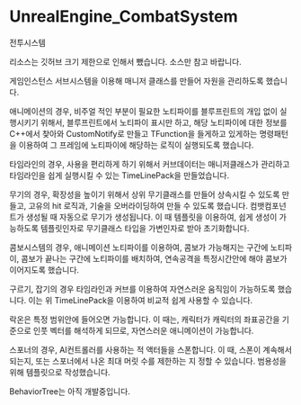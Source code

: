 # UnrealEngine_CombatSystem
전투시스템

리소스는 깃허브 크기 제한으로 인해서 뺐습니다. 소스만 참고 바랍니다.

게임인스턴스 서브시스템을 이용해 매니저 클래스를 만들어 자원을 관리하도록 했습니다.

애니메이션의 경우, 비주얼 적인 부분이 필요한 노티파이를 블루프린트의 개입 없이 실행시키기 위해서, 
블루프린트에서 노티파이 표시만 하고, 해당 노티파이에 대한 정보를 C++에서 찾아와 CustomNotify로 만들고 TFunction을 들게하고 있게하는 명령패턴을 이용하여
그 프레임에 노티파이에 해당하는 로직이 실행되도록 했습니다.

타임라인의 경우, 사용을 편리하게 하기 위해서 커브데이터는 매니저클래스가 관리하고 타임라인을 쉽게 실행시킬 수 있는 TimeLinePack을 만들었습니다.

무기의 경우, 확장성을 높이기 위해서 상위 무기클래스를 만들어 상속시킬 수 있도록 만들고, 고유의 hit 로직과, 기술을 오버라이딩하여 만들 수 있도록 했습니다.
컴뱃컴포넌트가 생성될 때 자동으로 무기가 생성됩니다. 이 때 템플릿을 이용하여, 쉽게 생성이 가능하도록 템플릿인자로 무기클래스 타입을 가변인자로 받아 초기화합니다. 

콤보시스템의 경우, 애니메이션 노티파이를 이용하여, 콤보가 가능해지는 구간에 노티파이, 콤보가 끝나는 구간에 노티파이를 배치하여, 연속공격을 특정시간안에 해야 콤보가 이어지도록 했습니다.

구르기, 잡기의 경우 타임라인과 커브를 이용하여 자연스러운 움직임이 가능하도록 했습니다. 이는 위 TimeLinePack을 이용하여 비교적 쉽게 사용할 수 있습니다.

락온은 특정 범위안에 들어오면 가능합니다. 이 때는, 캐릭터가 캐릭터의 좌표공간을 기준으로 인풋 벡터를 해석하게 되므로, 자연스러운 애니메이션이 가능합니다.

스포너의 경우, AI컨트롤러를 사용하는 적 액터들을 스폰합니다. 이 때, 스폰이 계속해서 되는지, 또는 스포너에서 나온 최대 머릿 수를 제한하는 지 정할 수 있습니다.
범용성을 위해 템플릿으로 작성했습니다.

BehaviorTree는 아직 개발중입니다.

